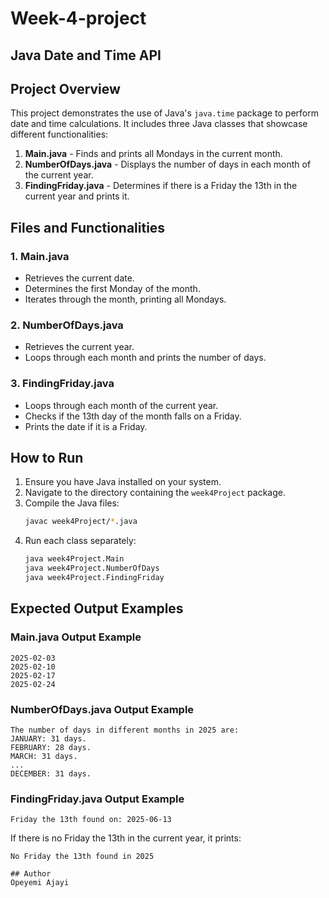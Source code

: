 # Week-4-project
## Java Date and Time API

## Project Overview
This project demonstrates the use of Java's `java.time` package to perform date and time calculations. It includes three Java classes that showcase different functionalities:

1. **Main.java** - Finds and prints all Mondays in the current month.
2. **NumberOfDays.java** - Displays the number of days in each month of the current year.
3. **FindingFriday.java** - Determines if there is a Friday the 13th in the current year and prints it.

## Files and Functionalities
### 1. Main.java
- Retrieves the current date.
- Determines the first Monday of the month.
- Iterates through the month, printing all Mondays.

### 2. NumberOfDays.java
- Retrieves the current year.
- Loops through each month and prints the number of days.

### 3. FindingFriday.java
- Loops through each month of the current year.
- Checks if the 13th day of the month falls on a Friday.
- Prints the date if it is a Friday.

## How to Run
1. Ensure you have Java installed on your system.
2. Navigate to the directory containing the `week4Project` package.
3. Compile the Java files:
   ```sh
   javac week4Project/*.java
   ```
4. Run each class separately:
   ```sh
   java week4Project.Main
   java week4Project.NumberOfDays
   java week4Project.FindingFriday
   ```
## Expected Output Examples
### **Main.java Output Example**
```
2025-02-03
2025-02-10
2025-02-17
2025-02-24
```

### **NumberOfDays.java Output Example**
```
The number of days in different months in 2025 are:
JANUARY: 31 days.
FEBRUARY: 28 days.
MARCH: 31 days.
...
DECEMBER: 31 days.
```

### **FindingFriday.java Output Example**
```
Friday the 13th found on: 2025-06-13
```
If there is no Friday the 13th in the current year, it prints:
```
No Friday the 13th found in 2025

## Author
Opeyemi Ajayi



